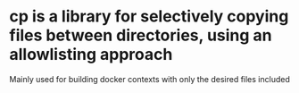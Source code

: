 # cp is a library for selectively copying files between directories, using an allowlisting approach

Mainly used for building docker contexts with only the desired files included
